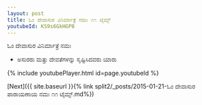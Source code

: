 ```yaml
---
layout: post
title: ಓಂ ದೇವಾಸುರ ವಿನಿರ್ಮಾತ್ರೆ ನಮಃ ೧೧ ಟೈಮ್ಸ್
youtubeId: KS9s6GkHGP8
---
```

 
 
 ಓಂ ದೇವಾಸುರ ವಿನಿರ್ಮಾತ್ರೆ ನಮಃ  
 
 -  ಅಸುರರು ಮತ್ತು ದೇವತೆಗಳನ್ನು ಸೃಷ್ಟಿಸಿದವರು ಯಾರು 
 
  
 
  
 
 
 
 
 
 


{% include youtubePlayer.html id=page.youtubeId %}
 
[Next]({{ site.baseurl }}{% link  split2/_posts/2015-01-21-ಓಂ ದೇವಾಸುರ ಪಾರಾಯಣಾಯ ನಮಃ ೧೧ ಟೈಮ್ಸ್.md%})
 
